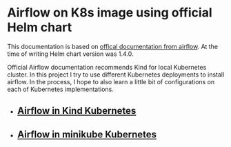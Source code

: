 # Airflow on K8s image using official Helm chart

This documentation is based on [offical documentation from airflow](https://airflow.apache.org/docs/helm-chart/stable/quick-start.html). At the time of writing Helm chart version was 1.4.0.

Official Airflow documentation recommends Kind for local Kubernetes cluster. In this project I try to use different Kubernetes deployments to install airflow.
In the process, I hope to also learn a little bit of configurations on each of Kubernetes implementations.


* ## [Airflow in Kind Kubernetes](Airflow_kind_readme.md)
* ## [Airflow in minikube Kubernetes](Airflow_minikube_readme.md)

